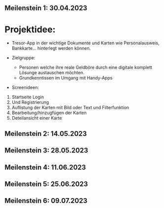 

## Meilenstein 1: 30.04.2023

# Projektidee:
- Tresor-App in der wichtige Dokumente und Karten wie Personalausweis, Bankkarte… hinterlegt werden können.

- Zielgruppe: 
    - Personen welche ihre reale Geldböre durch eine digitale komplett Lösunge austauschen möchten.
    - Grundkenntissen im Umgang mit Handy-Apps

- Screenideen:
1. Startseite Login
2. Und Registrierung
3. Auflistung der Karten mit Bild oder Text und Filterfunktion
4. Bearbeitung/hinzugfügen der Karten
5. Deteilansicht einer Karte


## Meilenstein 2: 14.05.2023

## Meilenstein 3: 28.05.2023

## Meilenstein 4: 11.06.2023

## Meilenstein 5: 25.06.2023

## Meilenstein 6: 09.07.2023

